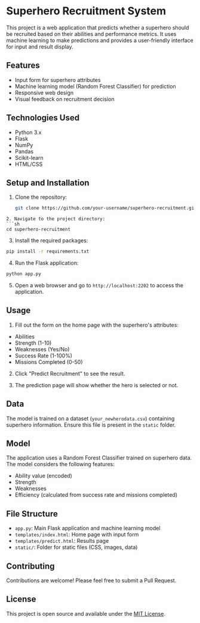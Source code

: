 # Superhero Recruitment System

This project is a web application that predicts whether a superhero should be recruited based on their abilities and performance metrics. It uses machine learning to make predictions and provides a user-friendly interface for input and result display.

## Features

- Input form for superhero attributes
- Machine learning model (Random Forest Classifier) for prediction
- Responsive web design
- Visual feedback on recruitment decision

## Technologies Used

- Python 3.x
- Flask
- NumPy
- Pandas
- Scikit-learn
- HTML/CSS

## Setup and Installation

1. Clone the repository:
   ```sh
   git clone https://github.com/your-username/superhero-recruitment.git
```
2. Navigate to the project directory:
```sh
cd superhero-recruitment
```
3. Install the required packages:
```sh
pip install -r requirements.txt
```
4. Run the Flask application:
```sh
python app.py
```
5. Open a web browser and go to `http://localhost:2202` to access the application.

## Usage

1. Fill out the form on the home page with the superhero's attributes:
- Abilities
- Strength (1-10)
- Weaknesses (Yes/No)
- Success Rate (1-100%)
- Missions Completed (0-50)

2. Click "Predict Recruitment" to see the result.

3. The prediction page will show whether the hero is selected or not.

## Data

The model is trained on a dataset (`your_newherodata.csv`) containing superhero information. Ensure this file is present in the `static` folder.

## Model

The application uses a Random Forest Classifier trained on superhero data. The model considers the following features:
- Ability value (encoded)
- Strength
- Weaknesses
- Efficiency (calculated from success rate and missions completed)

## File Structure

- `app.py`: Main Flask application and machine learning model
- `templates/index.html`: Home page with input form
- `templates/predict.html`: Results page
- `static/`: Folder for static files (CSS, images, data)

## Contributing

Contributions are welcome! Please feel free to submit a Pull Request.

## License

This project is open source and available under the [MIT License](LICENSE).
